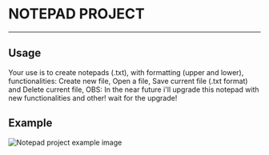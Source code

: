 # NOTEPAD PROJECT
-----------------
## Usage
Your use is to create notepads (.txt), with formatting (upper and lower), functionalities: Create new file, Open a file, Save current file (.txt format) and Delete current file, OBS: In the near future i'll upgrade this notepad with new functionalities and other! wait for the upgrade!

## Example
![Notepad project example image](https://i.ibb.co/YXtBR7p/Notepad-project-image.png)